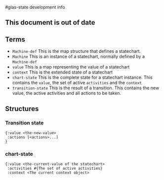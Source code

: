 #glas-state development info
## This document is out of date
## Terms
* `Machine-def`
    This is the map structure that defines a statechart.
*  `Machine`
    This is an instance of a statechart, normally defined
    by a `Machine-def`
* `value`
    This is a map representing the value of a statechart
* `context`
    This is the extended state of a statechart
* `chart-state`
    This is the complete state for a statechart instance.
    This contains the `value`, the set of active `activities` 
    and the `context`
* `transition-state`
    This is the result of a transition.
    This contains the new value, the active activities and all actions to be taken.
    
        
## Structures
### Transition state
```
{:value <the-new-value>
 :actions [<actions>...]
}
```
### chart-state
```
{:value <the-current-value of the statechart>
 :activities #{The set of active activities}
 :context <The current context object>
```

